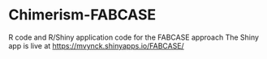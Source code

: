 # Chimerism-FABCASE
R code and R/Shiny application code for the FABCASE approach
The Shiny app is live at https://mvynck.shinyapps.io/FABCASE/
